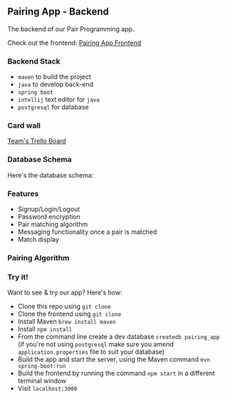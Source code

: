 ## Pairing App - Backend

The backend of our Pair Programming app.

Check out the frontend: <a href="https://github.com/Duncan-7/pairing-app-frontend">Pairing App Frontend</a>

### Backend Stack

- `maven` to build the project
- `java` to develop back-end
- `spring boot`
- `intellij` text editor for `java`
- `postgresql` for database

### Card wall

<a href="https://trello.com/b/BRtHyVfB/super-team-education"> Team's Trello Board</a> 

### Database Schema

Here's the database schema:

[comment]: <> (<img src="images/db_schema_updated.png" width="700" height="500">)

### Features

- Signup/Login/Logout
- Password encryption
- Pair matching algorithm
- Messaging functionality once a pair is matched
- Match display

### Pairing Algorithm



### Try it!

Want to see & try our app? Here's how:
- Clone this repo using `git clone`
- Clone the frontend using `git clone`
- Install Maven `brew install maven`
- Install `npm install`
- From the command line create a dev database `createdb pairing_app`<br>
  (if you're not using `postgresql` make sure you amend `application.properties` file to suit your database)
- Build the app and start the server, using the Maven command `mvn spring-boot:run`
- Build the frontend by running the command `npm start` in a different terminal window
- Visit `localhost:3000`

